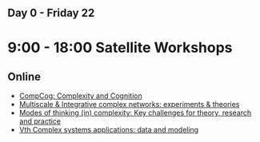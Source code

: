 ## Day 0 - Friday 22

# 9:00 - 18:00 Satellite Workshops

## Online
* [CompCog: Complexity and Cognition](https://sites.google.com/view/compcogccs2021)  
* [Multiscale & Integrative complex networks: experiments & theories](https://manliodedomenico.com/MIXNEXT2021) 
* [Modes of thinking (in) complexity: Key challenges for theory, research and practice](https://www.complexthinking.org/satellite-meeting-at-ccs2021-modes-of-thinking-in-complexity)  
* [Vth Complex systems applications: data and modeling](https://sites.google.com/view/complex-systems-applications/)  

